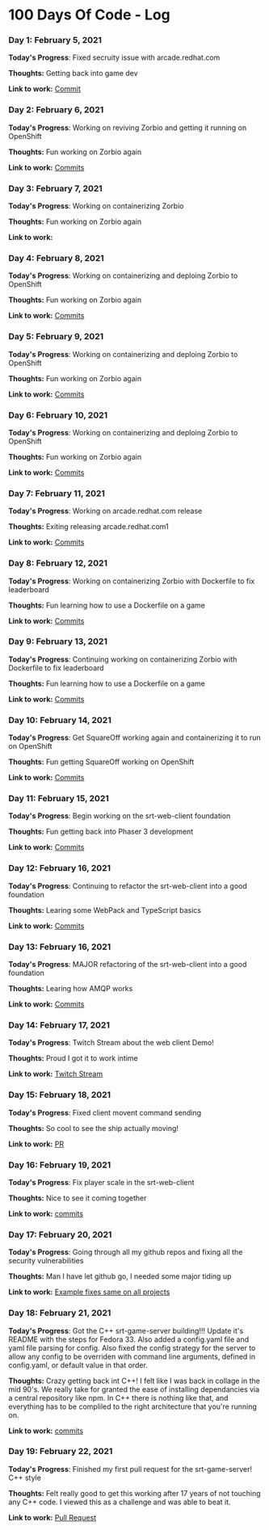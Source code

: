 # 100 Days Of Code - Log

### Day 1: February 5, 2021

**Today's Progress**: Fixed secruity issue with arcade.redhat.com

**Thoughts:** Getting back into game dev

**Link to work:** [Commit](https://github.com/redhat-gamedev/arcade.redhat.com/commit/9565700c0d3015fd3183d5b61273402f20ccc70c)

### Day 2: February 6, 2021

**Today's Progress**: Working on reviving Zorbio and getting it running on OpenShift

**Thoughts:** Fun working on Zorbio again

**Link to work:** [Commits](https://github.com/ScriptaGames/zorbio/commits?author=Jared-Sprague&since=2021-02-05&until=2021-02-06)

### Day 3: February 7, 2021

**Today's Progress**: Working on containerizing Zorbio

**Thoughts:** Fun working on Zorbio again

**Link to work:** 

### Day 4: February 8, 2021

**Today's Progress**: Working on containerizing and deploing Zorbio to OpenShift

**Thoughts:** Fun working on Zorbio again

**Link to work:** [Commits](https://github.com/ScriptaGames/zorbio/commits?author=Jared-Sprague&since=2021-02-07&until=2021-02-08)

### Day 5: February 9, 2021

**Today's Progress**: Working on containerizing and deploing Zorbio to OpenShift

**Thoughts:** Fun working on Zorbio again

**Link to work:** [Commits](https://github.com/ScriptaGames/zorbio/commits?author=Jared-Sprague&since=2021-02-09&until=2021-02-09)

### Day 6: February 10, 2021

**Today's Progress**: Working on containerizing and deploing Zorbio to OpenShift

**Thoughts:** Fun working on Zorbio again

**Link to work:** [Commits](https://github.com/ScriptaGames/zorbio/commits?author=Jared-Sprague&since=2021-02-10&until=2021-02-11)

### Day 7: February 11, 2021

**Today's Progress**: Working on arcade.redhat.com release

**Thoughts:** Exiting releasing arcade.redhat.com1

**Link to work:** [Commits](https://github.com/redhat-gamedev/arcade.redhat.com/commits?author=Jared-Sprague&since=2021-02-11&until=2021-02-12)

### Day 8: February 12, 2021

**Today's Progress**: Working on containerizing Zorbio with Dockerfile to fix leaderboard

**Thoughts:** Fun learning how to use a Dockerfile on a game

**Link to work:** [Commits](https://github.com/ScriptaGames/zorbio/commits?author=Jared-Sprague&since=2021-02-12&until=2021-02-13)

### Day 9: February 13, 2021

**Today's Progress**: Continuing working on containerizing Zorbio with Dockerfile to fix leaderboard

**Thoughts:** Fun learning how to use a Dockerfile on a game

**Link to work:** [Commits](https://github.com/ScriptaGames/zorbio/commits?author=Jared-Sprague&since=2021-02-12&until=2021-02-13)

### Day 10: February 14, 2021

**Today's Progress**: Get SquareOff working again and containerizing it to run on OpenShift

**Thoughts:** Fun getting SquareOff working on OpenShift

**Link to work:** [Commits](https://github.com/ScriptaGames/SquareOff/commits?author=Jared-Sprague&since=2021-02-14&until=2021-02-15)

### Day 11: February 15, 2021

**Today's Progress**: Begin working on the srt-web-client foundation

**Thoughts:** Fun getting back into Phaser 3 development

**Link to work:** [Commits](https://github.com/redhat-gamedev/srt-web-client/commits?author=Jared-Sprague&since=2021-02-15&until=2021-02-15)

### Day 12: February 16, 2021

**Today's Progress**: Continuing to refactor the srt-web-client into a good foundation

**Thoughts:** Learing some WebPack and TypeScript basics

**Link to work:** [Commits](https://github.com/redhat-gamedev/srt-web-client/commits?author=Jared-Sprague&since=2021-02-16&until=2021-02-16)

### Day 13: February 16, 2021

**Today's Progress**: MAJOR refactoring of the srt-web-client into a good foundation

**Thoughts:** Learing how AMQP works

**Link to work:** [Commits](https://github.com/redhat-gamedev/srt-web-client/commits?author=Jared-Sprague&since=2021-02-17&until=2021-02-17)

### Day 14: February 17, 2021

**Today's Progress**: Twitch Stream about the web client Demo!

**Thoughts:** Proud I got it to work intime

**Link to work:** [Twitch Stream](https://www.twitch.tv/videos/917888035)


### Day 15: February 18, 2021

**Today's Progress**: Fixed client movent command sending

**Thoughts:** So cool to see the ship actually moving!

**Link to work:** [PR](https://github.com/redhat-gamedev/srt-web-client/pull/4)

### Day 16: February 19, 2021

**Today's Progress**: Fix player scale in the srt-web-client

**Thoughts:** Nice to see it coming together

**Link to work:** [commits](https://github.com/redhat-gamedev/srt-web-client/commits?author=Jared-Sprague&since=2021-02-19&until=2021-02-20)

### Day 17: February 20, 2021

**Today's Progress**: Going through all my github repos and fixing all the security vulnerabilities

**Thoughts:** Man I have let github go, I needed some major tiding up

**Link to work:** [Example fixes same on all projects](https://github.com/openjamio/open-jam-page/commits?author=Jared-Sprague&since=2021-02-20&until=2021-02-21)

### Day 18: February 21, 2021

**Today's Progress**: Got the C++ srt-game-server building!!! Update it's README with the steps for Fedora 33.  Also added a config.yaml file and yaml file parsing for config.  Also fixed the config strategy for the server to allow any config to be overriden with command line arguments, defined in config.yaml, or default value in that order.

**Thoughts:** Crazy getting back int C++! I felt like I was back in collage in the mid 90's.  We really take for granted the ease of installing dependancies via a central repository like npm.  In C++ there is nothing like that, and everything has to be compliled to the right architecture that you're running on.

**Link to work:** [commits](https://github.com/redhat-gamedev/srt-game-server/commits/config-file)

### Day 19: February 22, 2021

**Today's Progress**: Finished my first pull request for the srt-game-server! C++ style

**Thoughts:** Felt really good to get this working after 17 years of not touching any C++ code.  I viewed this as a challenge and was able to beat it.

**Link to work:** [Pull Request](https://github.com/redhat-gamedev/srt-game-server/pull/14)

